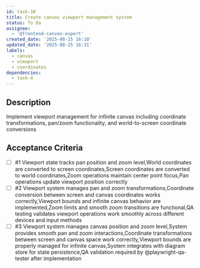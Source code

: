 ```yaml
---
id: task-10
title: Create canvas viewport management system
status: To Do
assignee:
  - '@frontend-canvas-expert'
created_date: '2025-08-25 16:10'
updated_date: '2025-08-25 16:31'
labels:
  - canvas
  - viewport
  - coordinates
dependencies:
  - task-4
---
```


## Description

Implement viewport management for infinite canvas including coordinate transformations, pan/zoom functionality, and world-to-screen coordinate conversions

## Acceptance Criteria
<!-- AC:BEGIN -->
- [ ] #1 Viewport state tracks pan position and zoom level,World coordinates are converted to screen coordinates,Screen coordinates are converted to world coordinates,Zoom operations maintain center point focus,Pan operations update viewport position correctly
- [ ] #2 Viewport system manages pan and zoom transformations,Coordinate conversion between screen and canvas coordinates works correctly,Viewport bounds and infinite canvas behavior are implemented,Zoom limits and smooth zoom transitions are functional,QA testing validates viewport operations work smoothly across different devices and input methods
- [ ] #3 Viewport system manages canvas position and zoom level,System provides smooth pan and zoom interactions,Coordinate transformations between screen and canvas space work correctly,Viewport bounds are properly managed for infinite canvas,System integrates with diagram store for state persistence,QA validation required by @playwright-qa-tester after implementation
<!-- AC:END -->
